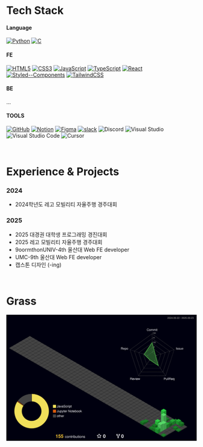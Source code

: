 
# Tech Stack

#### Language
[![Python](https://img.shields.io/badge/Python-3776AB.svg?&style=for-the-badge&logo=python&logoColor=white)]()
[![C](https://img.shields.io/badge/C-A8B9CC.svg?&style=for-the-badge&logo=c&logoColor=black)]()

#### FE
[![HTML5](https://img.shields.io/badge/HTML5-E34F26.svg?&style=for-the-badge&logo=html5&logoColor=white)]()
[![CSS3](https://img.shields.io/badge/CSS3-1572B6.svg?&style=for-the-badge&logo=css3&logoColor=white)]()
[![JavaScript](https://img.shields.io/badge/JavaScript-F7DF1E.svg?&style=for-the-badge&logo=javascript&logoColor=black)]()
[![TypeScript](https://img.shields.io/badge/TypeScript-3178C6.svg?&style=for-the-badge&logo=typescript&logoColor=white)]()
[![React](https://img.shields.io/badge/React-61DAFB.svg?&style=for-the-badge&logo=react&logoColor=black)]()
[![Styled--Components](https://img.shields.io/badge/Styled--Components-DB7093.svg?&style=for-the-badge&logo=styled-components&logoColor=white)]()
[![TailwindCSS](https://img.shields.io/badge/TailwindCSS-06B6D4.svg?&style=for-the-badge&logo=tailwindcss&logoColor=white)]()

#### BE
...

#### TOOLS
[![GitHub](https://img.shields.io/badge/GitHub-181717.svg?&style=for-the-badge&logo=github&logoColor=white)]()
[![Notion](https://img.shields.io/badge/Notion-000000.svg?&style=for-the-badge&logo=notion&logoColor=white)]()
[![Figma](https://img.shields.io/badge/Figma-F24E1E.svg?&style=for-the-badge&logo=figma&logoColor=white)]()
[![slack](https://img.shields.io/badge/slack-4A154B.svg?&style=for-the-badge&logo=slack&logoColor=white)]()
![Discord](https://img.shields.io/badge/discord-%237289DA.svg?style=for-the-badge&logo=discord&logoColor=white)
![Visual Studio](https://img.shields.io/badge/Visual%20Studio-5C2D91.svg?style=for-the-badge&logo=visual-studio&logoColor=white)
![Visual Studio Code](https://img.shields.io/badge/Visual%20Studio%20Code-0078d7.svg?style=for-the-badge&logo=visual-studio-code&logoColor=white)
![Cursor](https://img.shields.io/badge/Cursor-000000.svg?style=for-the-badge&logo=Cursor&logoColor=white)

<br>

# Experience & Projects
### 2024
- 2024학년도 레고 모빌리티 자율주행 경주대회
### 2025
- 2025 대경권 대학생 프로그래밍 경진대회
- 2025 레고 모빌리티 자율주행 경주대회
- 9oormthonUNIV-4th 울산대 Web FE developer
- UMC-9th 울산대 Web FE developer
- 캡스톤 디자인 (-ing)

<br>

# Grass
![3D Profile](./profile-3d-contrib/profile-night-green.svg)

